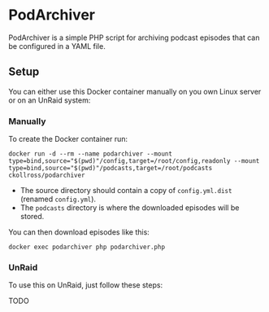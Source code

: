 # PodArchiver

PodArchiver is a simple PHP script for archiving podcast episodes that can be configured in a YAML file.

## Setup

You can either use this Docker container manually on you own Linux server or on an UnRaid system:

### Manually

To create the Docker container run:

`docker run -d --rm --name podarchiver --mount type=bind,source="$(pwd)"/config,target=/root/config,readonly --mount type=bind,source="$(pwd)"/podcasts,target=/root/podcasts ckollross/podarchiver`

- The source directory should contain a copy of `config.yml.dist` (renamed `config.yml`).
- The `podcasts` directory is where the downloaded episodes will be stored.

You can then download episodes like this:

`docker exec podarchiver php podarchiver.php`

### UnRaid

To use this on UnRaid, just follow these steps:

TODO
